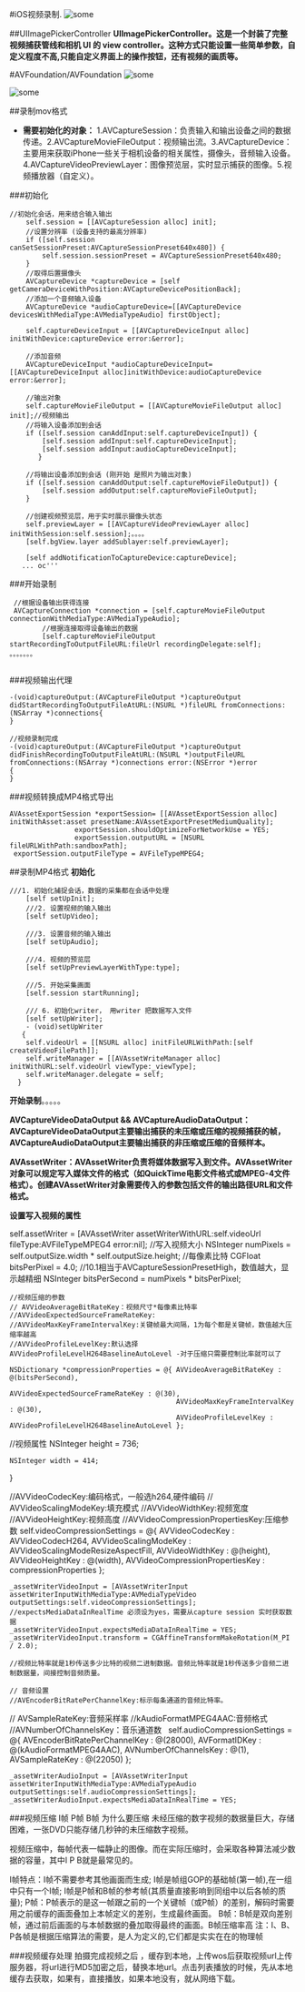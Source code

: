 #iOS视频录制.
![some](https://github.com/suifengqjn/demoimages/blob/master/视频录制/1.png?raw=true)

##UIImagePickerController
**UIImagePickerController。这是一个封装了完整视频捕获管线和相机 UI 的 view controller。这种方式只能设置一些简单参数，自定义程度不高,只能自定义界面上的操作按钮，还有视频的画质等。**

#AVFoundation/AVFoundation
![some](http://7xsbfz.com1.z0.glb.clouddn.com/tmp3654bad1.png)

![some](http://7xsbfz.com1.z0.glb.clouddn.com/tmp6dbd314f.png)

##录制mov格式

- **需要初始化的对象：** 
1.AVCaptureSession：负责输入和输出设备之间的数据传递。2.AVCaptureMovieFileOutput：视频输出流。3.AVCaptureDevice：主要用来获取iPhone一些关于相机设备的相关属性，摄像头，音频输入设备。4.AVCaptureVideoPreviewLayer：图像预览层，实时显示捕获的图像。5.视频播放器（自定义）。

###初始化
``` OC
//初始化会话，用来结合输入输出
    self.session = [[AVCaptureSession alloc] init];
    //设置分辨率 (设备支持的最高分辨率)
    if ([self.session canSetSessionPreset:AVCaptureSessionPreset640x480]) {
        self.session.sessionPreset = AVCaptureSessionPreset640x480;
    }
    //取得后置摄像头
    AVCaptureDevice *captureDevice = [self getCameraDeviceWithPosition:AVCaptureDevicePositionBack];
    //添加一个音频输入设备
    AVCaptureDevice *audioCaptureDevice=[[AVCaptureDevice devicesWithMediaType:AVMediaTypeAudio] firstObject];

    self.captureDeviceInput = [[AVCaptureDeviceInput alloc] initWithDevice:captureDevice error:&error];
    
    //添加音频
    AVCaptureDeviceInput *audioCaptureDeviceInput=[[AVCaptureDeviceInput alloc]initWithDevice:audioCaptureDevice error:&error];
      
    //输出对象
    self.captureMovieFileOutput = [[AVCaptureMovieFileOutput alloc] init];//视频输出
    //将输入设备添加到会话
    if ([self.session canAddInput:self.captureDeviceInput]) {
        [self.session addInput:self.captureDeviceInput];
        [self.session addInput:audioCaptureDeviceInput];
       }
    
    //将输出设备添加到会话 (刚开始 是照片为输出对象)
    if ([self.session canAddOutput:self.captureMovieFileOutput]) {
        [self.session addOutput:self.captureMovieFileOutput];
    }
    
    //创建视频预览层，用于实时展示摄像头状态
    self.previewLayer = [[AVCaptureVideoPreviewLayer alloc] initWithSession:self.session];。。。。
    [self.bgView.layer addSublayer:self.previewLayer];
    
    [self addNotificationToCaptureDevice:captureDevice];
   ... oc'''
```
###开始录制
``` OC
 //根据设备输出获得连接
 AVCaptureConnection *connection = [self.captureMovieFileOutput connectionWithMediaType:AVMediaTypeAudio];
        //根据连接取得设备输出的数据
        [self.captureMovieFileOutput startRecordingToOutputFileURL:fileUrl recordingDelegate:self];
。。。。。。。
    
```
###视频输出代理
``` OC
-(void)captureOutput:(AVCaptureFileOutput *)captureOutput didStartRecordingToOutputFileAtURL:(NSURL *)fileURL fromConnections:(NSArray *)connections{
}

//视频录制完成
-(void)captureOutput:(AVCaptureFileOutput *)captureOutput didFinishRecordingToOutputFileAtURL:(NSURL *)outputFileURL fromConnections:(NSArray *)connections error:(NSError *)error
{
}
```
###视频转换成MP4格式导出
```
AVAssetExportSession *exportSession= [[AVAssetExportSession alloc] initWithAsset:asset presetName:AVAssetExportPresetMediumQuality];
                exportSession.shouldOptimizeForNetworkUse = YES;
                exportSession.outputURL = [NSURL fileURLWithPath:sandboxPath];
 exportSession.outputFileType = AVFileTypeMPEG4;

```

##录制MP4格式
**初始化**

```
///1. 初始化捕捉会话，数据的采集都在会话中处理
    [self setUpInit];
    ///2. 设置视频的输入输出
    [self setUpVideo];
    
    ///3. 设置音频的输入输出
    [self setUpAudio];
    
    ///4. 视频的预览层
    [self setUpPreviewLayerWithType:type];
    
    ///5. 开始采集画面
    [self.session startRunning];
    
    /// 6. 初始化writer， 用writer 把数据写入文件
    [self setUpWriter];
    - (void)setUpWriter
   {
    self.videoUrl = [[NSURL alloc] initFileURLWithPath:[self createVideoFilePath]];
    self.writeManager = [[AVAssetWriteManager alloc] initWithURL:self.videoUrl viewType:_viewType];
    self.writeManager.delegate = self; 
  }
```
**开始录制**。。。。。

**AVCaptureVideoDataOutput && AVCaptureAudioDataOutput：AVCaptureVideoDataOutput主要输出捕获的未压缩或压缩的视频捕获的帧，AVCaptureAudioDataOutput主要输出捕获的非压缩或压缩的音频样本。**
 
 **AVAssetWriter：AVAssetWriter负责将媒体数据写入到文件。AVAssetWriter对象可以规定写入媒体文件的格式（如QuickTime电影文件格式或MPEG-4文件格式）。创建AVAssetWriter对象需要传入的参数包括文件的输出路径URL和文件格式。**
 
**设置写入视频的属性** 


self.assetWriter = [AVAssetWriter assetWriterWithURL:self.videoUrl fileType:AVFileTypeMPEG4 error:nil];
    //写入视频大小
    NSInteger numPixels = self.outputSize.width * self.outputSize.height;
    //每像素比特
    CGFloat bitsPerPixel = 4.0;
    //10.1相当于AVCaptureSessionPresetHigh，数值越大，显示越精细
    NSInteger bitsPerSecond = numPixels * bitsPerPixel;
    
    //视频压缩的参数
    // AVVideoAverageBitRateKey：视频尺寸*每像素比特率
    //AVVideoExpectedSourceFrameRateKey:
    //AVVideoMaxKeyFrameIntervalKey:关键帧最大间隔，1为每个都是关键帧，数值越大压缩率越高
    //AVVideoProfileLevelKey:默认选择AVVideoProfileLevelH264BaselineAutoLevel -对于压缩只需要控制比率就可以了
    
    NSDictionary *compressionProperties = @{ AVVideoAverageBitRateKey : @(bitsPerSecond),
                                             AVVideoExpectedSourceFrameRateKey : @(30),
                                             AVVideoMaxKeyFrameIntervalKey : @(30),
                                             AVVideoProfileLevelKey : AVVideoProfileLevelH264BaselineAutoLevel };
//视频属性
    NSInteger  height = 736;

    NSInteger width = 414;

  }


  //AVVideoCodecKey:编码格式，一般选h264,硬件编码
  // AVVideoScalingModeKey:填充模式
  //AVVideoWidthKey:视频宽度
  //AVVideoHeightKey:视频高度
  //AVVideoCompressionPropertiesKey:压缩参数
    self.videoCompressionSettings = @{ AVVideoCodecKey : AVVideoCodecH264,
                                       AVVideoScalingModeKey : AVVideoScalingModeResizeAspectFill,
                                       AVVideoWidthKey : @(height),
                                       AVVideoHeightKey : @(width),
                                       AVVideoCompressionPropertiesKey : compressionProperties };

    _assetWriterVideoInput = [AVAssetWriterInput assetWriterInputWithMediaType:AVMediaTypeVideo outputSettings:self.videoCompressionSettings];
    //expectsMediaDataInRealTime 必须设为yes，需要从capture session 实时获取数据
    _assetWriterVideoInput.expectsMediaDataInRealTime = YES;
    _assetWriterVideoInput.transform = CGAffineTransformMakeRotation(M_PI / 2.0);
    
    //视频比特率就是1秒传送多少比特的视频二进制数据。音频比特率就是1秒传送多少音频二进制数据量，间接控制音频质量。
    
    // 音频设置
    //AVEncoderBitRatePerChannelKey:标示每条通道的音频比特率。
   // AVSampleRateKey:音频采样率
    //kAudioFormatMPEG4AAC:音频格式
    //AVNumberOfChannelsKey：音乐通道数  
    self.audioCompressionSettings = @{ AVEncoderBitRatePerChannelKey : @(28000),
                                       AVFormatIDKey : @(kAudioFormatMPEG4AAC),
                                       AVNumberOfChannelsKey : @(1),
                                       AVSampleRateKey : @(22050) };
    
    
    _assetWriterAudioInput = [AVAssetWriterInput assetWriterInputWithMediaType:AVMediaTypeAudio outputSettings:self.audioCompressionSettings];
    _assetWriterAudioInput.expectsMediaDataInRealTime = YES;

###视频压缩  I帧  P帧 B帧
为什么要压缩
未经压缩的数字视频的数据量巨大，存储困难，一张DVD只能存储几秒钟的未压缩数字视频。

视频压缩中，每帧代表一幅静止的图像。而在实际压缩时，会采取各种算法减少数据的容量，其中I P B就是最常见的。

I帧特点：I帧不需要参考其他画面而生成; I帧是帧组GOP的基础帧(第一帧),在一组中只有一个I帧; I帧是P帧和B帧的参考帧(其质量直接影响到同组中以后各帧的质量);
P帧：P帧表示的是这一帧跟之前的一个关键帧（或P帧）的差别，解码时需要用之前缓存的画面叠加上本帧定义的差别，生成最终画面。
B帧：B帧是双向差别帧，通过前后画面的与本帧数据的叠加取得最终的画面。B帧压缩率高
 注：I、B、P各帧是根据压缩算法的需要，是人为定义的,它们都是实实在在的物理帧
 
###视频缓存处理
拍摄完成视频之后 ，缓存到本地，上传wos后获取视频url上传服务器，将url进行MD5加密之后，替换本地url。点击列表播放的时候，先从本地缓存去获取，如果有，直接播放，如果本地没有，就从网络下载。



